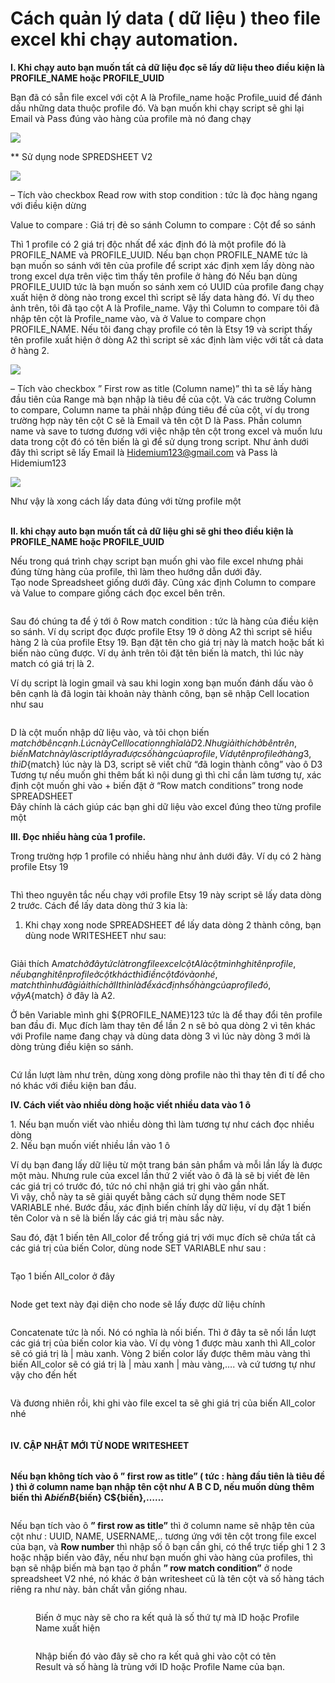 # Cách quản lý data ( dữ liệu ) theo file excel khi chạy automation.

**I. Khi chạy auto bạn muốn tất cả dữ liệu đọc sẽ lấy dữ liệu theo điều kiện là PROFILE\_NAME hoặc PROFILE\_UUID**

Bạn đã có sẵn file excel với cột A là Profile\_name hoặc Profile\_uuid để đánh dấu những data thuộc profile đó. Và bạn muốn khi chạy script sẽ ghi lại Email và Pass đúng vào hàng của profile mà nó đang chạy

![](http://education.hidemium.io/wp-content/uploads/2024/05/b1.jpg)

\*\* Sử dụng node SPREDSHEET V2

![](https://i.imgur.com/SpvDJ4x.png)

– Tích vào checkbox Read row with stop condition : tức là đọc hàng ngang với điều kiện dừng

Value to compare : Giá trị đẻ so sánh Column to compare : Cột để so sánh

Thì 1 profile có 2 giá trị độc nhất để xác định đó là một profile đó là PROFILE\_NAME và PROFILE\_UUID. Nếu bạn chọn PROFILE\_NAME tức là bạn muốn so sánh với tên của profile để script xác định xem lấy dòng nào trong excel dựa trên việc tìm thấy tên profile ở hàng đó Nếu bạn dùng PROFILE\_UUID tức là bạn muốn so sánh xem có UUID của profile đang chạy xuất hiện ở dòng nào trong excel thì script sẽ lấy data hàng đó. Ví dụ theo ảnh trên, tôi đã tạo cột A là Profile\_name. Vậy thì Column to compare tôi đã nhập tên cột là Profile\_name vào, và ở Value to compare chọn PROFILE\_NAME. Nếu tôi đang chạy profile có tên là Etsy 19 và script thấy tên profile xuất hiện ở dòng A2 thì script sẽ xác định làm việc với tất cả data ở hàng 2.

![](http://education.hidemium.io/wp-content/uploads/2024/05/b3.jpg)

– Tích vào checkbox ” First row as title (Column name)” thì ta sẽ lấy hàng đầu tiên của Range mà bạn nhập là tiêu đề của cột. Và các trường Column to compare, Column name ta phải nhập đúng tiêu đề của cột, ví dụ trong trường hợp này tên cột C sẽ là Email và tên cột D là Pass. Phần column name và save to tương đương với việc nhập tên cột trong excel và muốn lưu data trong cột đó có tên biến là gì để sử dụng trong script. Như ảnh dưới đây thì script sẽ lấy Email là Hidemium123@gmail.com và Pass là Hidemium123

![](https://i.imgur.com/EXji5Rs.png)

Như vậy là xong cách lấy data đúng với từng profile một

\
**II. khi chạy auto bạn muốn tất cả dữ liệu ghi sẽ ghi theo điều kiện là PROFILE\_NAME hoặc PROFILE\_UUID**

Nếu trong quá trình chạy script bạn muốn ghi vào file excel nhưng phải đúng từng hàng của profile, thì làm theo hướng dẫn dưới đây.\
Tạo node Spreadsheet giống dưới đây. Cũng xác định Column to compare và Value to compare giống cách đọc excel bên trên.

<figure><img src="../../../.gitbook/assets/image (11).png" alt=""><figcaption></figcaption></figure>

Sau đó chúng ta để ý tới ô Row match condition : tức là hàng của điều kiện so sánh. Ví dụ script đọc được profile Etsy 19 ở dòng A2 thì script sẽ hiểu hàng 2 là của profile Etsy 19. Bạn đặt tên cho giá trị này là match hoặc bất kì biến nào cũng được. Ví dụ ảnh trên tôi đặt tên biến là match, thì lúc này match có giá trị là 2.

Ví dụ script là login gmail và sau khi login xong bạn muốn đánh dấu vào ô bên cạnh là đã login tài khoản này thành công, bạn sẽ nhập Cell location như sau

<figure><img src="../../../.gitbook/assets/image (1) (1) (1) (1).png" alt=""><figcaption></figcaption></figure>

D là cột muốn nhập dữ liệu vào, và tôi chọn biến ${match} ở bên cạnh. Lúc này Cell location nghĩa là D2. Như giải thích ở bên trên, biến Match này là script lấy ra được số hàng của profile, Ví dụ tên profile ở hàng 3, thì D${match} lúc này là D3, script sẽ viết chữ “đã login thành công” vào ô D3\
Tương tự nếu muốn ghi thêm bất kì nội dung gì thì chỉ cần làm tương tự, xác định cột muốn ghi vào + biến đặt ở “Row match conditions” trong node SPREADSHEET\
Đây chính là cách giúp các bạn ghi dữ liệu vào excel đúng theo từng profile một



**III. Đọc nhiều hàng của 1 profile.**

Trong trường hợp 1 profile có nhiều hàng như ảnh dưới đây. Ví dụ có 2 hàng profile Etsy 19

<figure><img src="../../../.gitbook/assets/image (2) (1) (1).png" alt=""><figcaption></figcaption></figure>

Thì theo nguyên tắc nếu chạy với profile Etsy 19 này script sẽ lấy data dòng 2 trước. Cách để lấy data dòng thứ 3 kia là:

1. Khi chạy xong node SPREADSHEET để lấy data dòng 2 thành công, bạn dùng node WRITESHEET như sau:

<figure><img src="../../../.gitbook/assets/image (3) (1) (1).png" alt=""><figcaption></figcaption></figure>

Giải thích A${match} ở đây tức là trong file excel cột A là cột mình ghi tên profile, nếu bạn ghi tên profile ở cột khác thì điền cột đó vào nhé, match thì như đã giải thích ở II thì n là để xác định số hàng của profile đó, vậy A${match} ở đây là A2.

Ở bên Variable mình ghi ${PROFILE\_NAME}123 tức là để thay đổi tên profile ban đầu đi. Mục đích làm thay tên để lần 2 n sẽ bỏ qua dòng 2 vì tên khác với Profile name đang chạy và dùng data dòng 3 vì lúc này dòng 3 mới là dòng trùng điều kiện so sánh.

<figure><img src="../../../.gitbook/assets/image (4) (1) (1).png" alt=""><figcaption></figcaption></figure>

Cứ lần lượt làm như trên, dùng xong dòng profile nào thì thay tên đi tí để cho nó khác với điều kiện ban đầu.

**IV. Cách viết vào nhiều dòng hoặc viết nhiều data vào 1 ô**

1\. Nếu bạn muốn viết vào nhiều dòng thì làm tương tự như cách đọc nhiều dòng\
2\. Nếu bạn muốn viết nhiều lần vào 1 ô

Ví dụ bạn đang lấy dữ liệu từ một trang bán sản phẩm và mỗi lần lấy là được một màu. Nhưng rule của excel lần thứ 2 viết vào ô đã là sẽ bị viết đè lên các giá trị có trước đó, tức nó chỉ nhận giá trị ghi vào gần nhất.\
Vì vậy, chỗ này ta sẽ giải quyết bằng cách sử dụng thêm node SET VARIABLE nhé. Bước đầu, xác định biến chính lấy dữ liệu, ví dụ đặt 1 biến tên Color và n sẽ là biến lấy các giá trị màu sắc này.

Sau đó, đặt 1 biến tên All\_color để trống giá trị với mục đích sẽ chứa tất cả các giá trị của biến Color, dùng node SET VARIABLE như sau :

<figure><img src="../../../.gitbook/assets/image (5) (1) (1).png" alt=""><figcaption></figcaption></figure>

Tạo 1 biến All\_color ở đây

<figure><img src="../../../.gitbook/assets/image (6) (1) (1).png" alt=""><figcaption></figcaption></figure>

Node get text này đại diện cho node sẽ lấy được dữ liệu chính

<figure><img src="../../../.gitbook/assets/image (7) (1).png" alt=""><figcaption></figcaption></figure>

Concatenate tức là nối. Nó có nghĩa là nối biến. Thì ở đây ta sẽ nối lần lượt các giá trị của biến color kia vào. Ví dụ vòng 1 được màu xanh thì All\_color sẽ có giá trị là | màu xanh. Vòng 2 biến color lấy được thêm màu vàng thì biến All\_color sẽ có giá trị là | màu xanh | màu vàng,…. và cứ tương tự như vậy cho đến hết

<figure><img src="../../../.gitbook/assets/image (8) (1).png" alt=""><figcaption></figcaption></figure>

Và đương nhiên rồi, khi ghi vào file excel ta sẽ ghi giá trị của biến All\_color nhé

<figure><img src="../../../.gitbook/assets/image (9) (1).png" alt=""><figcaption></figcaption></figure>

#### **IV. CẬP  NHẬT MỚI TỪ NODE WRITESHEET**&#x20;

<figure><img src="../../../.gitbook/assets/image (10) (1).png" alt=""><figcaption></figcaption></figure>

**Nếu bạn không tích vào ô ” first row as title” ( tức : hàng đầu tiên là tiêu đề ) thì ở column name bạn nhập tên cột như A B C D, nếu muốn dùng thêm biến thì A${biến} B${biến} C${biến},……**

<figure><img src="../../../.gitbook/assets/image (11) (1).png" alt=""><figcaption></figcaption></figure>

Nếu bạn tích vào ô **” first row as title”** thì ở column name sẽ nhập tên của cột như : UUID, NAME, USERNAME,.. tương ứng với tên cột trong file excel của bạn, và **Row number** thì nhập số ô bạn cần ghi, có thể trực tiếp ghi 1 2 3 hoặc nhập biến vào đây, nếu như bạn muốn ghi vào hàng của profiles, thì bạn sẽ nhập biến mà bạn tạo ở phần **” row match condition”** ở node spreadsheet V2 nhé, nó khác ở bản writesheet cũ là tên cột và số hàng tách riêng ra như này. bản chất vẫn giống nhau.

<figure><img src="../../../.gitbook/assets/image (12).png" alt=""><figcaption><p>Biến ở mục này sẽ cho ra kết quả là số thứ tự mà ID hoặc Profile Name xuất hiện</p></figcaption></figure>



<figure><img src="../../../.gitbook/assets/image (13).png" alt=""><figcaption><p>Nhập biến đó vào đây sẽ cho ra kết quả ghi vào cột có tên Result và số hàng là trùng với ID hoặc Profile Name của bạn.</p></figcaption></figure>



